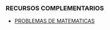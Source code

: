 ### RECURSOS COMPLEMENTARIOS


- [PROBLEMAS DE MATEMATICAS](https://www.orientacionandujar.es/wp-content/uploads/2014/06/Colecci%C3%B3n-de-problemas-5%C2%BA-primaria.pdf)

